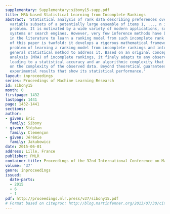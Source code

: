 ```yaml
---
supplementary: Supplementary:sibony15-supp.pdf
title: MRA-based Statistical Learning from Incomplete Rankings
abstract: 'Statistical analysis of rank data describing preferences over small and
  variable subsets of a potentially large ensemble of items 1, ..., n is a very challenging
  problem. It is motivated by a wide variety of modern applications, such as recommender
  systems or search engines. However, very few inference methods have been documented
  in the literature to learn a ranking model from such incomplete rank data. The goal
  of this paper is twofold: it develops a rigorous mathematical framework for the
  problem of learning a ranking model from incomplete rankings and introduces a novel
  general statistical method to address it. Based on an original concept of multi-resolution
  analysis (MRA) of incomplete rankings, it finely adapts to any observation setting,
  leading to a statistical accuracy and an algorithmic complexity that depend directly
  on the complexity of the observed data. Beyond theoretical guarantees, we also provide
  experimental results that show its statistical performance.'
layout: inproceedings
series: Proceedings of Machine Learning Research
id: sibony15
month: 0
firstpage: 1432
lastpage: 1441
page: 1432-1441
sections: 
author:
- given: Eric
  family: Sibony
- given: Stéphan
  family: Clemençon
- given: Jérémie
  family: Jakubowicz
date: 2015-06-01
address: Lille, France
publisher: PMLR
container-title: Proceedings of the 32nd International Conference on Machine Learning
volume: '37'
genre: inproceedings
issued:
  date-parts:
  - 2015
  - 6
  - 1
pdf: http://proceedings.mlr.press/v37/sibony15.pdf
# Format based on citeproc: http://blog.martinfenner.org/2013/07/30/citeproc-yaml-for-bibliographies/
---
```

